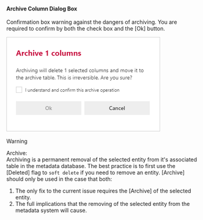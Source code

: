 #### Archive Column Dialog Box  

Confirmation box warning against the dangers of archiving.  You are required to confirm by both the check box and the [Ok] button.

<img 
    src="images/bimlflex-app-dialog-archive-column-list.png" 
    class="border-image image-width-100" 
    style="border: 1px solid #CCC;" 
    title="Archive Multiple Columns Dialog Box" 
/>

>[!WARNING]
> Archive:  
> Archiving is a permanent removal of the selected entity from it's associated table in the metadata database.  The best practice is to first use the [Deleted] flag to `soft delete` if you need to remove an entity.  [Archive] should only be used in the case that both:
>
> 1. The only fix to the current issue requires the [Archive] of the selected entity.
> 2. The full implications that the removing of the selected entity from the metadata system will cause.
